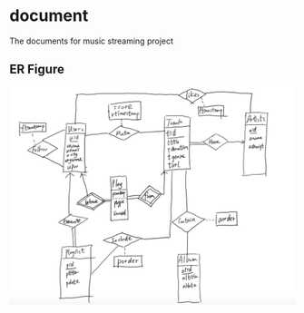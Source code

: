 # document
The documents for music streaming project

## ER Figure

![](https://github.com/nyu-cs6083-music/document/blob/ccx/ER.png)
